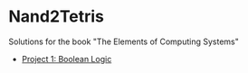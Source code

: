 Nand2Tetris
===========

Solutions for the book "The Elements of Computing Systems"

* [Project 1: Boolean Logic](./01)
